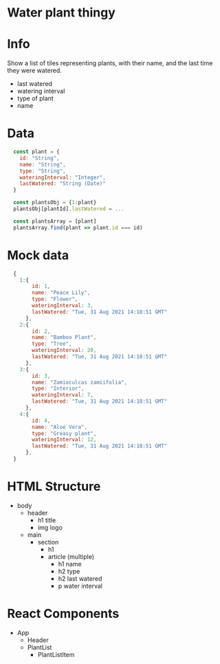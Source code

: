 # Water plant thingy

# Info

Show a list of tiles representing plants, with their name, and the last time they were watered.

- last watered
- watering interval
- type of plant
- name

# Data

```jsx
  const plant = {
    id: "String",
    name: "String",
    type: "String",
    wateringInterval: "Integer",
    lastWatered: "String (Date)"
  }

  const plantsObj = {1:plant}
  plantsObj[plantId].lastWatered = ...

  const plantsArray = [plant]
  plantsArray.find(plant => plant.id === id)
```

# Mock data

```jsx
  {
    1:{
        id: 1,
        name: "Peace Lily",
        type: "Flower",
        wateringInterval: 3,
        lastWatered: "Tue, 31 Aug 2021 14:18:51 GMT"
      },
    2:{
        id: 2,
        name: "Bamboo Plant",
        type: "Tree",
        wateringInterval: 20,
        lastWatered: "Tue, 31 Aug 2021 14:18:51 GMT"
      },
    3:{
        id: 3,
        name: "Zamioculcas zamiifolia",
        type: "Interior",
        wateringInterval: 7,
        lastWatered: "Tue, 31 Aug 2021 14:18:51 GMT"
      },
    4:{
        id: 4,
        name: "Aloe Vera",
        type: "Greasy plant",
        wateringInterval: 12,
        lastWatered: "Tue, 31 Aug 2021 14:18:51 GMT"
      },
  }
```

# HTML Structure

  - body
    - header
      - h1 title
      - img logo
    - main
      - section
        - h1
        - article (multiple)
          - h1 name
          - h2 type
          - h2 last watered
          - p water interval

# React Components

  - App
    - Header
    - PlantList
      - PlantListItem

